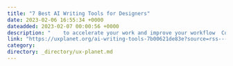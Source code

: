 ```yaml
---
title: "7 Best AI Writing Tools for Designers"
date: 2023-02-06 16:55:34 +0000
dateadded: 2023-02-07 00:00:56 +0000
description: "    to accelerate your work and improve your workflow  Continue reading on UX Planet »  "
link: "https://uxplanet.org/ai-writing-tools-7b00621de83e?source=rss----819cc2aaeee0---4"
category:
directory: _directory/ux-planet.md
---
```

